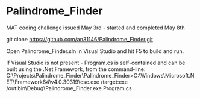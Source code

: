 # Palindrome_Finder
MAT coding challenge issued May 3rd - started and completed May 8th

git clone https://github.com/an31146/Palindrome_Finder.git

Open Palindrome_Finder.sln in Visual Studio and hit F5 to build and run.

If Visual Studio is not present - Program.cs is self-contained and can be built using the .Net Framework, from the command-line:
C:\Projects\Palindrome_Finder\Palindrome_Finder>C:\Windows\Microsoft.NET\Framework64\v4.0.30319\csc.exe /target:exe /out:bin\Debug\Palindrome_Finder.exe Program.cs
